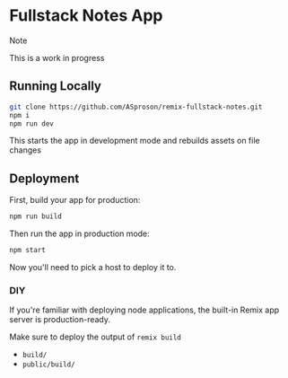 # Fullstack Notes App

> [!NOTE]
> This is a work in progress

## Running Locally

```sh
git clone https://github.com/ASproson/remix-fullstack-notes.git
npm i
npm run dev
```

This starts the app in development mode and rebuilds assets on file changes

## Deployment

First, build your app for production:

```sh
npm run build
```

Then run the app in production mode:

```sh
npm start
```

Now you'll need to pick a host to deploy it to.

### DIY

If you're familiar with deploying node applications, the built-in Remix app server is production-ready.

Make sure to deploy the output of `remix build`

- `build/`
- `public/build/`
